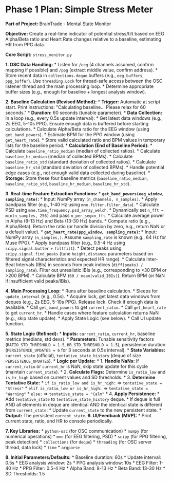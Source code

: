 # Phase 1 Plan: Simple Stress Meter

**Part of Project:** BrainTrade - Mental State Monitor

**Objective:** Create a real-time indicator of potential stress/tilt based on EEG Alpha/Beta ratio and Heart Rate changes relative to a baseline, estimating HR from PPG data.

**Core Script:** `stress_monitor.py`

**1. OSC Data Handling:**
    *   Listen for `/eeg` (4 channels assumed, confirm mapping if possible) and `/ppg` (extract middle value, confirm address).
    *   Store recent data in `collections.deque` buffers (e.g., `eeg_buffers`, `ppg_buffer`). Use `threading.Lock` for thread-safe access between the OSC listener thread and the main processing loop.
    *   Determine appropriate buffer sizes (e.g., enough for baseline + longest analysis window).

**2. Baseline Calculation (Revised Method):**
    *   **Trigger:** Automatic at script start. Print instructions: "Calculating baseline... Please relax for 60 seconds."
    *   **Duration:** 60 seconds (tunable parameter).
    *   **Data Collection:** In a loop (e.g., every 0.5s update interval):
        *   Get latest data windows (e.g., 2s EEG, 5-10s PPG). Ensure enough data is buffered before starting calculations.
        *   Calculate Alpha/Beta ratio for the EEG window (using `get_band_powers`).
        *   Estimate BPM for the PPG window (using `get_heart_rate`).
        *   Store valid calculated ratio and BPM values in temporary lists for the baseline period.
    *   **Calculation (End of Baseline Period):**
        *   Calculate `baseline_ratio_median` (median of collected ratios).
        *   Calculate `baseline_hr_median` (median of collected BPMs).
        *   Calculate `baseline_ratio_std` (standard deviation of collected ratios).
        *   Calculate `baseline_hr_std` (standard deviation of collected BPMs).
        *   Handle potential edge cases (e.g., not enough valid data collected during baseline).
    *   **Storage:** Store these four baseline metrics (`baseline_ratio_median`, `baseline_ratio_std`, `baseline_hr_median`, `baseline_hr_std`).

**3. Real-time Feature Extraction Functions:**
    *   **`get_band_powers(eeg_window, sampling_rate)`:**
        *   Input: NumPy array `(n_channels, n_samples)`.
        *   Apply bandpass filter (e.g., 1-40 Hz using `mne.filter.filter_data`).
        *   Calculate PSD using `mne.time_frequency.psd_array_welch`.
            *   Dynamically set `n_fft = min(n_samples, 256)` and pass `n_per_seg=n_fft`.
        *   Calculate average power in Alpha (8-13 Hz) and Beta (13-30 Hz) bands.
        *   Compute ratio (e.g., Alpha/Beta). Return the ratio (or handle division by zero, e.g., return NaN or a default value).
    *   **`get_heart_rate(ppg_window, sampling_rate)`:**
        *   Input: NumPy array `(n_samples,)`. Assume `sampling_rate` is known (e.g., 64 Hz for Muse PPG).
        *   Apply bandpass filter (e.g., 0.5-4 Hz using `scipy.signal.butter` + `filtfilt`).
        *   Detect peaks using `scipy.signal.find_peaks` (tune `height`, `distance` parameters based on filtered signal characteristics and expected HR range).
        *   Calculate Inter-Beat Intervals (IBIs) in seconds from peak indices (`diff(peaks) / sampling_rate`). Filter out unrealistic IBIs (e.g., corresponding to <30 BPM or >200 BPM).
        *   Calculate BPM (`60 / mean(valid_IBIs)`). Return BPM (or NaN if insufficient valid peaks/IBIs).

**4. Main Processing Loop:**
    *   Runs after baseline calculation.
    *   Sleeps for `update_interval` (e.g., 0.5s).
    *   Acquire lock, get latest data windows from deques (e.g., 2s EEG, 5-10s PPG). Release lock. Check if enough data is available.
    *   Call `get_band_powers` to get `current_ratio`.
    *   Call `get_heart_rate` to get `current_hr`.
    *   Handle cases where feature calculation returns NaN (e.g., skip state update).
    *   Apply State Logic (see below).
    *   Call UI update function.

**5. State Logic (Refined):**
    *   **Inputs:** `current_ratio`, `current_hr`, baseline metrics (medians, std devs).
    *   **Parameters:** Tunable sensitivity factors (`RATIO_STD_THRESHOLD = 1.5`, `HR_STD_THRESHOLD = 1.5`), persistence duration (`PERSISTENCE_UPDATES = 6` for 3 seconds at 0.5s interval).
    *   **State Variables:** `current_state` (official), `tentative_state_history` (deque of size `PERSISTENCE_UPDATES`).
    *   **Logic per Update:**
        *   1. **Handle NaNs:** If `current_ratio` or `current_hr` is NaN, skip state update for this cycle (maintain `current_state`).
        *   2. **Calculate Flags:** Determine `is_ratio_low` and `is_hr_high` based on current values and SD thresholds.
        *   3. **Determine Tentative State:**
            *   `if is_ratio_low and is_hr_high:` => `tentative_state = "Stress"`
            *   `elif is_ratio_low or is_hr_high:` => `tentative_state = "Warning"`
            *   `else:` => `tentative_state = "Calm"`
        *   4. **Apply Persistence:**
            *   Add `tentative_state` to `tentative_state_history` deque.
            *   If deque is full AND all elements in deque are identical AND the identical state is different from `current_state`:
                *   Update `current_state` to the new persistent state.
    *   **Output:** The persistent `current_state`.
**6. UI/Feedback (MVP):**
    *   Print current state, ratio, and HR to console periodically.

**7. Key Libraries:**
    *   `python-osc` (for OSC communication)
    *   `numpy` (for numerical operations)
    *   `mne` (for EEG filtering, PSD)
    *   `scipy` (for PPG filtering, peak detection)
    *   `collections` (for `deque`)
    *   `threading` (for OSC server thread, data lock)
    *   `time`
    *   `argparse`

**8. Initial Parameters/Defaults:**
    *   Baseline duration: 60s
    *   Update interval: 0.5s
    *   EEG analysis window: 2s
    *   PPG analysis window: 10s
    *   EEG Filter: 1-40 Hz
    *   PPG Filter: 0.5-4 Hz
    *   Alpha Band: 8-13 Hz
    *   Beta Band: 13-30 Hz
    *   SD Thresholds: 1.5